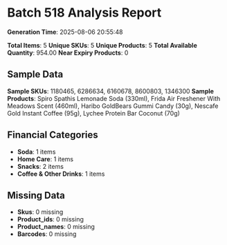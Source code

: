 # Batch 518 Analysis Report

**Generation Time**: 2025-08-06 20:55:48

**Total Items**: 5
**Unique SKUs**: 5
**Unique Products**: 5
**Total Available Quantity**: 954.00
**Near Expiry Products**: 0

## Sample Data
**Sample SKUs**: 1180465, 6286634, 6160678, 8600803, 1346300
**Sample Products**: Spiro Spathis Lemonade Soda (330ml), Frida Air Freshener With Meadows Scent (460ml), Haribo GoldBears Gummi Candy (30g), Nescafe Gold Instant Coffee (95g), Lychee Protein Bar Coconut (70g)

## Financial Categories
- **Soda**: 1 items
- **Home Care**: 1 items
- **Snacks**: 2 items
- **Coffee & Other Drinks**: 1 items

## Missing Data
- **Skus**: 0 missing
- **Product_ids**: 0 missing
- **Product_names**: 0 missing
- **Barcodes**: 0 missing
